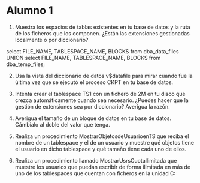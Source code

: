 # Alumno 1


1. Muestra los espacios de tablas existentes en tu base de datos y la ruta de los ficheros que los componen. ¿Están las extensiones gestionadas localmente o por diccionario?



select FILE_NAME, TABLESPACE_NAME, BLOCKS from dba_data_files UNION select FILE_NAME, TABLESPACE_NAME, BLOCKS from dba_temp_files;


2. Usa la vista del diccionario de datos v$datafile para mirar cuando fue la última vez que se ejecutó el proceso CKPT en tu base de datos.



3. Intenta crear el tablespace TS1 con un fichero de 2M en tu disco que crezca automáticamente cuando sea necesario. ¿Puedes hacer que la gestión de extensiones sea por diccionario? Averigua la razón.


4. Averigua el tamaño de un bloque de datos en tu base de datos. Cámbialo al doble del valor que tenga.


5. Realiza un procedimiento MostrarObjetosdeUsuarioenTS que reciba el nombre de un tablespace y el de un usuario y muestre qué objetos tiene el usuario en dicho tablespace y qué tamaño tiene cada uno de ellos.


6. Realiza un procedimiento llamado MostrarUsrsCuotaIlimitada que muestre los usuarios que puedan escribir de forma ilimitada en más de uno de los tablespaces que cuentan con ficheros en la unidad C: